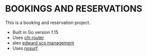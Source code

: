 # BOOKINGS AND RESERVATIONS

This is a booking and reservation project.

- Built in Go version 1.15
- Uses [chi router](https://www.github.com/go-chi/chi/v5)
- alex [edward scs management](https://www.github.com/alexedwards/scs/v2)
- Uses [nosurf](https://www.github.com/justinas/nosurf)